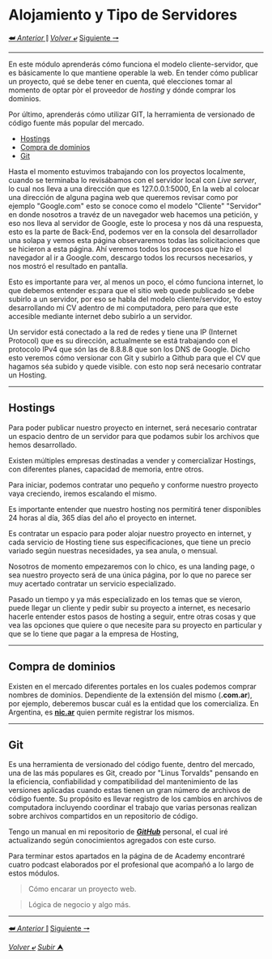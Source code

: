 # Alojamiento y Tipo de Servidores

[**&#11176;** _Anterior_ &#11007;](/desarrolloDePaginasWeb/04.1Bootstrap.md "Bootstrap")
[_Volver_ **&ldca;**](/desarrolloDePaginasWeb/README.md "Regresar a página Principal")
[Siguiente **&#129042;**](/desarrolloDePaginasWeb/06Cierre.md "Cierre")

---

 En este módulo aprenderás cómo funciona el modelo cliente-servidor, que es básicamente lo que mantiene operable la web. En tender cómo publicar un proyecto, qué se debe tener en cuenta, qué elecciones tomar al momento de optar pòr el proveedor de *hosting* y dónde comprar los dominios.

 Por último, aprenderás cómo utilizar GIT, la herramienta de versionado de código fuente más popular del mercado.

* [Hostings](#hostings)
* [Compra de dominios](#compra-de-dominios)
* [Git](#git)


Hasta el momento estuvimos trabajando con los proyectos localmente, cuando se terminaba lo revisábamos con el servidor local con *Live server*, lo cual nos lleva a una dirección que es 127.0.0.1:5000, En la web al colocar una dirección de alguna pagina web que queremos revisar como por ejemplo "Google.com" esto se conoce como el modelo "Cliente" "Servidor" en donde nosotros a travéz de un navegador web hacemos una petición, y eso nos lleva al servidor de Google, este lo procesa y nos dá una respuesta, esto es la parte de Back-End, podemos ver en la consola del desarrollador una solapa y vemos esta página observaremos todas las solicitaciones que se hicieron a esta página. Ahí veremos todos los procesos que hizo el navegador al ir a Google.com, descargo todos los recursos necesarios, y nos mostró el resultado en pantalla.

Esto es importante para ver, al menos un poco, el cómo funciona internet, lo que debemos entender es:para que el sitio web quede publicado se debe subirlo a un servidor, por eso se habla del modelo cliente/servidor, Yo estoy desarrollando mi CV adentro de mi computadora, pero para que este accesible mediante internet debo subirlo a un servidor.

Un servidor está conectado a la red de redes y tiene una IP (Internet Protocol) que es su dirección, actualmente se está trabajando con el protocolo IPv4 que són las de 8.8.8.8 que son los DNS de Google. Dicho esto veremos cómo versionar con Git y subirlo a Github para que el CV que hagamos séa subido y quede visible. con esto nop será necesario contratar un Hosting.

---

## Hostings
Para poder publicar nuestro proyecto en internet, será necesario contratar un espacio dentro de un servidor para que podamos subir los archivos que hemos desarrollado.

Existen múltiples empresas destinadas a vender y comercializar Hostings, con diferentes planes, capacidad de memoria, entre otros.

Para iniciar, podemos contratar uno pequeño y conforme nuestro proyecto vaya creciendo, iremos escalando el mismo.

Es importante entender que nuestro hosting nos permitirá tener disponibles 24 horas al día, 365 días del año el proyecto en internet.

Es contratar un espacio para poder alojar nuestro proyecto en internet, y cada servicio de Hosting tiene sus especificaciones, que tiene un precio variado según nuestras necesidades, ya sea anula, o mensual.

Nosotros de momento empezaremos con lo chico, es una landing page, o sea nuestro proyecto será de una única página, por lo que no parece ser muy acertado contratar un servicio especializado.

Pasado un tiempo y ya más especializado en los temas que se vieron, puede llegar un cliente y pedir subir su proyecto a internet, es necesario hacerle entender estos pasos de hosting a seguir, entre otras cosas y que vea las opciones que quiere o que necesite para su proyecto en particular y que se lo tiene que pagar a la empresa de Hosting,

---

## Compra de dominios

Existen en el mercado diferentes portales en los cuales podemos comprar nombres de dominios. Dependiente de la extensión del mismo (**.com.ar**), por ejemplo, deberemos buscar cuál es la entidad que los comercializa. En Argentina, es [**nic.ar**](https://nic.ar/) quien permite registrar los mismos.

---

## Git
Es una herramienta de versionado del código fuente, dentro del mercado, una de las más populares es Git, creado por "Linus Torvalds" pensando en la eficiencia, confiabilidad y compatibilidad del mantenimiento de las versiones aplicadas cuando estas tienen un gran número de archivos de código fuente. Su propósito es llevar registro de los cambios en archivos de computadora incluyendo coordinar el trabajo que varias personas realizan sobre archivos compartidos en un repositorio de código.

Tengo un manual en mi repositorio de [***GitHub***](https://github.com/Amhedriel/BASH_Git_GitHub_Markdown_Tutorial "ir a página web") personal, el cual iré actualizando según conocimientos agregados con este curso.

Para terminar estos apartados en la página de de Academy encontraré cuatro podcast elaborados por el profesional que acompañó a lo largo de estos módulos.

> Cómo encarar un proyecto web.

> Lógica de negocio y algo más.

---

[**&#11176;** _Anterior_ &#11007;](/desarrolloDePaginasWeb/04.1Bootstrap.md "Bootstrap")
[Siguiente **&#129042;**](/desarrolloDePaginasWeb/06Cierre.md "Cierre")

[_Volver_ **&ldca;**](/desarrolloDePaginasWeb/README.md "Regresar a página Principal")
[_Subir_ **&#11165;**](#alojamiento-y-tipo-de-servidores "Ir al título")
